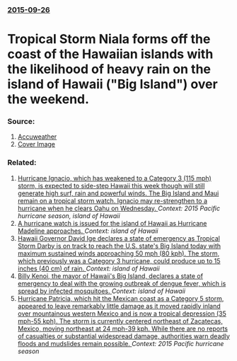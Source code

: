 ### [2015-09-26](/news/2015/09/26/index.md)

# Tropical Storm Niala forms off the coast of the Hawaiian islands with the likelihood of heavy rain on the island of Hawaii ("Big Island") over the weekend. 




### Source:

1. [Accuweather](http://www.accuweather.com/en/hurricane/east-pacific)
1. [Cover Image](https://vortex.accuweather.com/adc2010/images/awx-orange-sun-logo-650x315.png)

### Related:

1. [ Hurricane Ignacio, which has weakened to a Category 3 (115 mph) storm, is expected to side-step Hawaii this week though will still generate high surf, rain and powerful winds. The Big Island and Maui remain on a tropical storm watch. Ignacio may re-strengthen to a hurricane when he clears Oahu on Wednesday. ](/news/2015/08/30/hurricane-ignacio-which-has-weakened-to-a-category-3-115-mph-storm-is-expected-to-side-step-hawaii-this-week-though-will-still-generate.md) _Context: 2015 Pacific hurricane season, island of Hawaii_
2. [A hurricane watch is issued for the island of Hawaii as Hurricane Madeline approaches. ](/news/2016/08/29/a-hurricane-watch-is-issued-for-the-island-of-hawaii-as-hurricane-madeline-approaches.md) _Context: island of Hawaii_
3. [Hawaii Governor David Ige declares a state of emergency as Tropical Storm Darby is on track to reach the U.S. state's Big Island today with maximum sustained winds approaching 50 mph (80 kph). The storm, which previously was a Category 3 hurricane, could produce up to 15 inches (40 cm) of rain. ](/news/2016/07/23/hawaii-governor-david-ige-declares-a-state-of-emergency-as-tropical-storm-darby-is-on-track-to-reach-the-u-s-state-s-big-island-today-with.md) _Context: island of Hawaii_
4. [Billy Kenoi, the mayor of Hawaii's Big Island, declares a state of emergency to deal with the growing outbreak of dengue fever, which is spread by infected mosquitoes. ](/news/2016/02/8/billy-kenoi-the-mayor-of-hawaii-s-big-island-declares-a-state-of-emergency-to-deal-with-the-growing-outbreak-of-dengue-fever-which-is-spr.md) _Context: island of Hawaii_
5. [Hurricane Patricia, which hit the Mexican coast as a Category 5 storm, appeared to leave remarkably little damage as it moved rapidly inland over mountainous western Mexico and is now a tropical depression (35 mph-55 kph). The storm is currently centered northeast of Zacatecas, Mexico, moving northeast at 24 mph-39 kph. While there are no reports of casualties or substantial widespread damage, authorities warn deadly floods and mudslides remain possible. ](/news/2015/10/24/hurricane-patricia-which-hit-the-mexican-coast-as-a-category-5-storm-appeared-to-leave-remarkably-little-damage-as-it-moved-rapidly-inland.md) _Context: 2015 Pacific hurricane season_
